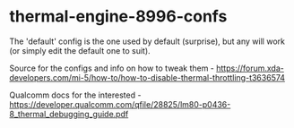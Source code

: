 # thermal-engine-8996-confs

The 'default' config is the one used by default (surprise), but any will work (or simply edit the default one to suit).

Source for the configs and info on how to tweak them - https://forum.xda-developers.com/mi-5/how-to/how-to-disable-thermal-throttling-t3636574

Qualcomm docs for the interested - https://developer.qualcomm.com/qfile/28825/lm80-p0436-8_thermal_debugging_guide.pdf
